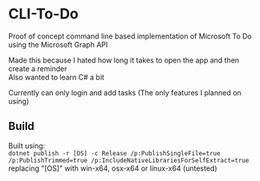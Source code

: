 # CLI-To-Do
Proof of concept command line based implementation of Microsoft To Do using the Microsoft Graph API

Made this because I hated how long it takes to open the app and then create a reminder  
Also wanted to learn C# a bit 

Currently can only login and add tasks (The only features I planned on using)

## Build  
Built using:  
`dotnet publish -r [OS] -c Release /p:PublishSingleFile=true /p:PublishTrimmed=true /p:IncludeNativeLibrariesForSelfExtract=true`  
replacing "[OS]" with win-x64, osx-x64 or linux-x64 (untested)
